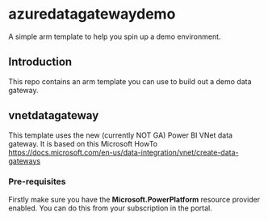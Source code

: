 # azuredatagatewaydemo
A simple arm template to help you spin up a demo environment.

## Introduction
This repo contains an arm template you can use to build out a demo data gateway. 

## vnetdatagateway
This template uses the new (currently NOT GA) Power BI VNet data gateway. It is based on this Microsoft HowTo https://docs.microsoft.com/en-us/data-integration/vnet/create-data-gateways 

### Pre-requisites
Firstly make sure you have the __Microsoft.PowerPlatform__ resource provider enabled. You can do this from your subscription in the portal.


